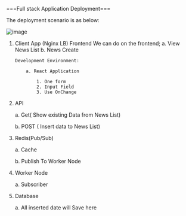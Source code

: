 ===Full stack Application Deployment===

The deployment scenario is as below:

![image](https://github.com/panthajan/fullstack-devops-test/assets/19544130/611f6d18-8bfd-4def-8d1d-1df1212afc74)

1.  Client App (Nginx LB) Frontend
    We can do on the frontend;
    a. View News List
    b. News Create

        Development Environment:

            a. React Application

                1. One form
                2. Input Field
                3. Use OnChange

2.  API

    a. Get( Show existing Data from News List)

    b. POST ( Insert data to News List)

3.  Redis(Pub/Sub)

    a. Cache

    b. Publish To Worker Node

4.  Worker Node

    a. Subscriber

5.  Database

    a. All inserted date will Save here
